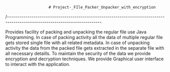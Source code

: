                        # Project-_FIle_Packer_Unpacker_with_encryption

/----------------------------------------------------------------------------------------------------------------------------

Provides facility of packing and unpacking the regular file use Java Programming.
In case of packing activity all the data of multiple regular file gets stored single file with all related metadata.
In case of unpacking activity the data from the packed file gets extracted in the separate file with all necessary detaills.
To maintain the security of the data we provide encryption and decryption techniques.
We provide Graphical user interface to interact with the application.
